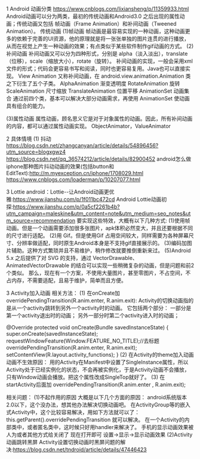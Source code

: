 1 Android 动画分类
https://www.cnblogs.com/lixiansheng/p/11359933.html
Android动画可以分为两类，最初的传统动画和Android3.0 之后出现的属性动画；传统动画又包括 帧动画（Frame Animation）和补间动画（Tweened Animation）。
传统动画
(1)帧动画
帧动画是最容易实现的一种动画，这种动画更多的依赖于完善的UI资源，他的原理就是将一张张单独的图片连贯的进行播放，
从而在视觉上产生一种动画的效果；有点类似于某些软件制作gif动画的方式。
(2)补间动画
补间动画又可以分为四种形式，分别是 alpha（淡入淡出），translate（位移），scale（缩放大小），rotate（旋转）。
补间动画的实现，一般会采用xml 文件的形式；代码会更容易书写和阅读，同时也更容易复用。Java也可以直接实现。
View Animation
又称补间动画，在 android.view.animation.Animation 类之下衍生了五个子类。
AlphaAnimation	渐变透明度
RotateAnimation	旋转
ScaleAnimation	尺寸缩放
TranslateAnimation	位置平移
AnimationSet	动画集合
​通过前四个类，基本可以解决大部分动画需求，再使用 AnimationSet 使动画具有组合的能力。

(3)属性动画
属性动画，顾名思义它是对于对象属性的动画。因此，所有补间动画的内容，都可以通过属性动画实现。
ObjectAnimator，ValueAnimator

2 具体情境
 (1) 抖动
 https://blog.csdn.net/zhangcanyan/article/details/54896456?utm_source=blogxgwz4
 https://blog.csdn.net/qq_36574212/article/details/82900452
android怎么做iphone那种图片抖动动画的效果(包括button和EditText):http://m.myexception.cn/iphone/1708029.html
https://www.cnblogs.com/loaderman/p/10207077.html

3 Lottie
android：Lottie--让Android动画更优雅:https://www.jianshu.com/p/1f011bc472cd
Android Lottie动画初探:https://www.jianshu.com/p/0a5cf2261b4b?utm_campaign=maleskine&utm_content=note&utm_medium=seo_notes&utm_source=recommendation
要实现这些特效，大概有以下几种方式:
(1)使用帧动画。但是一个动画需要添加很多张图片，apk体积必然变大，并且还要根据不同的尺寸进行适配。
(2)用 Gif。但是使用Gif 占用空间较大，同样需要为各种屏幕尺寸、分辨率做适配，同时原生Android本身是不支持gif直接展示的。
(3)编码加图片辅助。这种方式繁琐并且不易维护，稍作修改就要推倒重新来过。
(5)Android 5.x 之后提供了对 SVG 的支持，通过 VectorDrawable、AnimatedVectorDrawable 的结合可以实现一些稍微复杂的动画，但是问题和前2个类似。
那么，现在有一个方案，不使用大量图片，甚至零图片，不占空间，不占内存，不需要适配，且易于维护，简单而且方便。


3 Activity加入动画
相关方法：
(1) 在onCreate加
overridePendingTransition(R.anim.enter, R.anim.exit):
Activity的切换动画指的是从一个activity跳转到另外一个activity时的动画。
它包括两个部分：
一部分是第一个activity退出时的动画；
另外一部分时第二个activity进入时的动画；

@Override
protected void onCreate(Bundle savedInstanceState) {
    super.onCreate(savedInstanceState);
    requestWindowFeature(Window.FEATURE_NO_TITLE);//去标题
    overridePendingTransition(R.anim.enter, R.anim.exit);
    setContentView(R.layout.activity_functions);
}
(2) 在Activity的theme加入动画
动画不生效原因：
用的Activity在Manifest中设置了SingleInstance属性，所以Activity处于已经实例化的状态，不会再被实例化，于是Activity动画不会播放，只有Window动画会播放。把这个属性改成SingleTop就好了。
(3) 在startActivity后面加
overridePendingTransition(R.anim.enter , R.anim.exit);

相关问题：
(1)不起作用的原因
大概是以下几个方面的原因：
android系统版本2.0以下，这个没办法，想其他办法解决切换动画吧。
在ActivityGroup等的嵌入式Activity中，这个比较容易解决，用如下方法就可以了：this.getParent().overridePendingTransition 就可以解决。
在一个Activity的内部类中，或者匿名类中，这时候只好用handler来解决了。
手机的显示动画效果被人为或者其他方式给关闭了 现在打开即可 设置->显示->显示动画效果
(2)Activity动画跳转黑屏
Activity设置切换动画时黑屏问题的解决:https://blog.csdn.net/tndroid/article/details/47446423